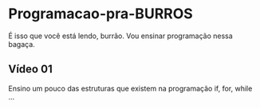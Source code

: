 # Programacao-pra-BURROS
É isso que você está lendo, burrão.
Vou ensinar programação nessa bagaça.


## Vídeo 01
Ensino um pouco das estruturas que existem na programação
if, for, while ...


